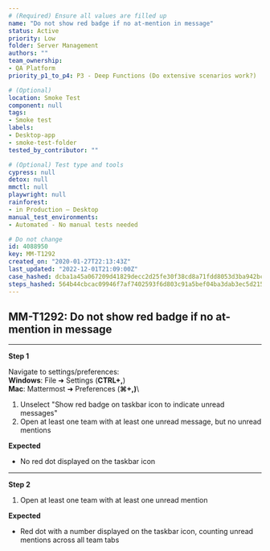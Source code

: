 ```yaml
---
# (Required) Ensure all values are filled up
name: "Do not show red badge if no at-mention in message"
status: Active
priority: Low
folder: Server Management
authors: ""
team_ownership:
- QA Platform
priority_p1_to_p4: P3 - Deep Functions (Do extensive scenarios work?)

# (Optional)
location: Smoke Test
component: null
tags:
- Smoke test
labels:
- Desktop-app
- smoke-test-folder
tested_by_contributor: ""

# (Optional) Test type and tools
cypress: null
detox: null
mmctl: null
playwright: null
rainforest:
- in Production — Desktop
manual_test_environments:
- Automated - No manual tests needed

# Do not change
id: 4088950
key: MM-T1292
created_on: "2020-01-27T22:13:43Z"
last_updated: "2022-12-01T21:09:00Z"
case_hashed: dcba1a45a067209d41829decc2d25fe30f38cd8a71fdd8053d3ba942bc6273a293da586ea23be80894b219dc1a6d552a
steps_hashed: 564b44cbcac09946f7af7402593f6d803c91a5bef04ba3dab3ec5d21570a8169be9b15607fb4e07450a97a44404c98bd
---
```


<!-- (Auto-generated) Based on frontmatter's "key" and "name" -->

## MM-T1292: Do not show red badge if no at-mention in message

---

**Step 1**

Navigate to settings/preferences:\
**Windows**: File ➜ Settings (**CTRL+,**)\
**Mac**: Mattermost ➜ Preferences (**⌘+,)**\\

1. Unselect "Show red badge on taskbar icon to indicate unread messages"
2. Open at least one team with at least one unread message, but no unread mentions

**Expected**

- No red dot displayed on the taskbar icon

---

**Step 2**

1. Open at least one team with at least one unread mention

**Expected**

- Red dot with a number displayed on the taskbar icon, counting unread mentions across all team tabs

